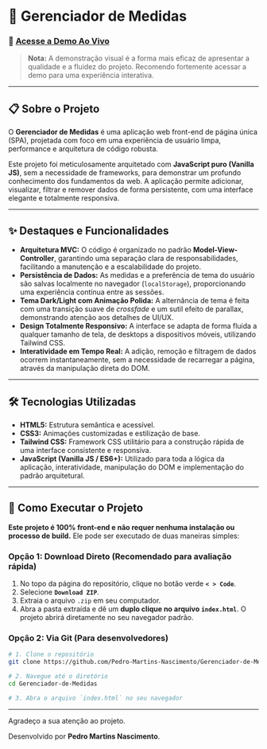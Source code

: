 # 📏 Gerenciador de Medidas

### 🔗 **[Acesse a Demo Ao Vivo](https://pedro-martins-nascimento.github.io/Gerenciador-de-Medidas/)**

> **Nota:** A demonstração visual é a forma mais eficaz de apresentar a qualidade e a fluidez do projeto. Recomendo fortemente acessar a demo para uma experiência interativa.

---

## 📋 Sobre o Projeto

O **Gerenciador de Medidas** é uma aplicação web front-end de página única (SPA), projetada com foco em uma experiência de usuário limpa, performance e arquitetura de código robusta.

Este projeto foi meticulosamente arquitetado com **JavaScript puro (Vanilla JS)**, sem a necessidade de frameworks, para demonstrar um profundo conhecimento dos fundamentos da web. A aplicação permite adicionar, visualizar, filtrar e remover dados de forma persistente, com uma interface elegante e totalmente responsiva.

---

## ✨ Destaques e Funcionalidades

-   **Arquitetura MVC:** O código é organizado no padrão **Model-View-Controller**, garantindo uma separação clara de responsabilidades, facilitando a manutenção e a escalabilidade do projeto.
-   **Persistência de Dados:** As medidas e a preferência de tema do usuário são salvas localmente no navegador (`localStorage`), proporcionando uma experiência contínua entre as sessões.
-   **Tema Dark/Light com Animação Polida:** A alternância de tema é feita com uma transição suave de *crossfade* e um sutil efeito de parallax, demonstrando atenção aos detalhes de UI/UX.
-   **Design Totalmente Responsivo:** A interface se adapta de forma fluida a qualquer tamanho de tela, de desktops a dispositivos móveis, utilizando Tailwind CSS.
-   **Interatividade em Tempo Real:** A adição, remoção e filtragem de dados ocorrem instantaneamente, sem a necessidade de recarregar a página, através da manipulação direta do DOM.

---

## 🛠️ Tecnologias Utilizadas

-   **HTML5:** Estrutura semântica e acessível.
-   **CSS3:** Animações customizadas e estilização de base.
-   **Tailwind CSS:** Framework CSS utilitário para a construção rápida de uma interface consistente e responsiva.
-   **JavaScript (Vanilla JS / ES6+):** Utilizado para toda a lógica da aplicação, interatividade, manipulação do DOM e implementação do padrão arquitetural.

---

## 🚀 Como Executar o Projeto

**Este projeto é 100% front-end e não requer nenhuma instalação ou processo de build.** Ele pode ser executado de duas maneiras simples:

### Opção 1: Download Direto (Recomendado para avaliação rápida)

1.  No topo da página do repositório, clique no botão verde **`< > Code`**.
2.  Selecione **`Download ZIP`**.
3.  Extraia o arquivo `.zip` em seu computador.
4.  Abra a pasta extraída e dê um **duplo clique no arquivo `index.html`**. O projeto abrirá diretamente no seu navegador padrão.

### Opção 2: Via Git (Para desenvolvedores)

```bash
# 1. Clone o repositório
git clone https://github.com/Pedro-Martins-Nascimento/Gerenciador-de-Medidas.git

# 2. Navegue até o diretório
cd Gerenciador-de-Medidas

# 3. Abra o arquivo `index.html` no seu navegador
```

---

Agradeço a sua atenção ao projeto.

Desenvolvido por **Pedro Martins Nascimento**.